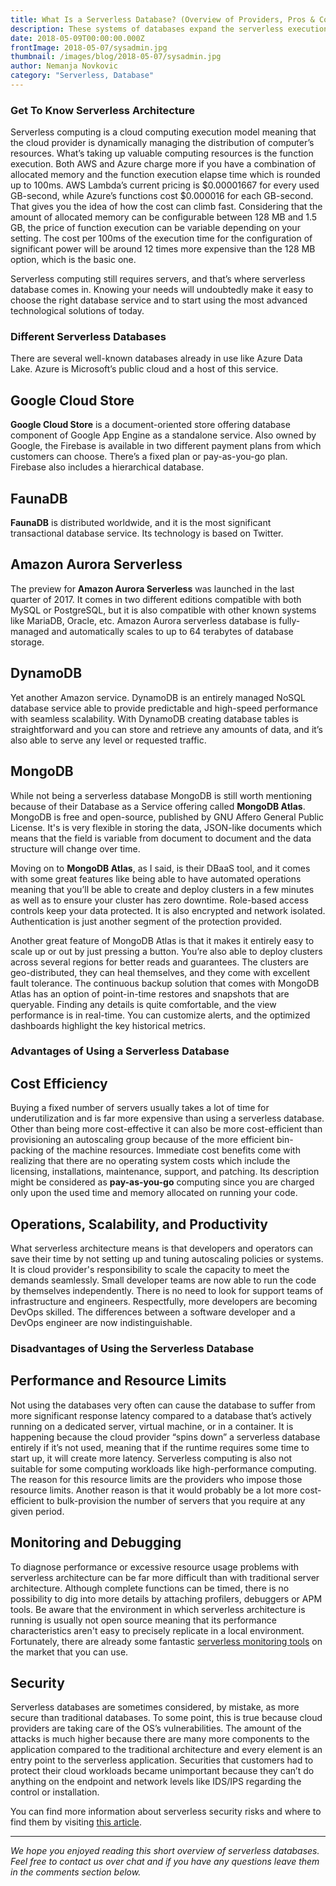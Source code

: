```yaml
---
title: What Is a Serverless Database? (Overview of Providers, Pros & Cons)
description: These systems of databases expand the serverless execution model to a Relational Database Management System (RDBMS), which eliminates the need for the physical or even virtual database hardware.
date: 2018-05-09T00:00:00.000Z
frontImage: 2018-05-07/sysadmin.jpg
thumbnail: /images/blog/2018-05-07/sysadmin.jpg
author: Nemanja Novkovic
category: "Serverless, Database"
---
```


### Get To Know Serverless Architecture

Serverless computing is a cloud computing execution model meaning that the cloud provider is dynamically managing the distribution of computer’s resources. What’s taking up valuable computing resources is the function execution. Both AWS and Azure charge more if you have a combination of allocated memory and the function execution elapse time which is rounded up to 100ms. AWS Lambda’s current pricing is $0.00001667 for every used GB-second, while Azure’s functions cost $0.000016 for each GB-second. That gives you the idea of how the cost can climb fast. Considering that the amount of allocated memory can be configurable between 128 MB and 1.5 GB, the price of function execution can be variable depending on your setting. The cost per 100ms of the execution time for the configuration of significant power will be around 12 times more expensive than the 128 MB option, which is the basic one.

Serverless computing still requires servers, and that’s where serverless database comes in. Knowing your needs will undoubtedly make it easy to choose the right database service and to start using the most advanced technological solutions of today.

### Different Serverless Databases

There are several well-known databases already in use like Azure Data Lake. Azure is Microsoft’s public cloud and a host of this service.

## Google Cloud Store
**Google Cloud Store** is a document-oriented store offering database component of Google App Engine as a standalone service. Also owned by Google, the Firebase is available in two different payment plans from which customers can choose. There’s a fixed plan or pay-as-you-go plan. Firebase also includes a hierarchical database.

## FaunaDB
**FaunaDB** is distributed worldwide, and it is the most significant transactional database service. Its technology is based on Twitter.

## Amazon Aurora Serverless
The preview for **Amazon Aurora Serverless** was launched in the last quarter of 2017. It comes in two different editions compatible with both MySQL or PostgreSQL, but it is also compatible with other known systems like MariaDB, Oracle, etc. Amazon Aurora serverless database is fully-managed and automatically scales to up to 64 terabytes of database storage. 

## DynamoDB
Yet another Amazon service. DynamoDB is an entirely managed NoSQL database service able to provide predictable and high-speed performance with seamless scalability.
With DynamoDB creating database tables is straightforward and you can store and retrieve any amounts of data, and it’s also able to serve any level or requested traffic.

## MongoDB
While not being a serverless database MongoDB is still worth mentioning because of their Database as a Service offering called **MongoDB Atlas**. MongoDB is free and open-source, published by GNU Affero General Public License. It's is very flexible in storing the data, JSON-like documents which means that the field is variable from document to document and the data structure will change over time. 

Moving on to **MongoDB Atlas**, as I said, is their DBaaS tool, and it comes with some great features like being able to have automated operations meaning that you’ll be able to create and deploy clusters in a few minutes as well as to ensure your cluster has zero downtime. Role-based access controls keep your data protected. It is also encrypted and network isolated. Authentication is just another segment of the protection provided. 

Another great feature of MongoDB Atlas is that it makes it entirely easy to scale up or out by just pressing a button. You’re also able to deploy clusters across several regions for better reads and guarantees. The clusters are geo-distributed, they can heal themselves, and they come with excellent fault tolerance. The continuous backup solution that comes with MongoDB Atlas has an option of point-in-time restores and snapshots that are queryable. Finding any details is quite comfortable, and the view performance is in real-time. You can customize alerts, and the optimized dashboards highlight the key historical metrics.

### Advantages of Using a Serverless Database

## Cost Efficiency

Buying a fixed number of servers usually takes a lot of time for underutilization and is far more expensive than using a serverless database. Other than being more cost-effective it can also be more cost-efficient than provisioning an autoscaling group because of the more efficient bin-packing of the machine resources. Immediate cost benefits come with realizing that there are no operating system costs which include the licensing, installations, maintenance, support, and patching. Its description might be considered as **pay-as-you-go** computing since you are charged only upon the used time and memory allocated on running your code.

## Operations, Scalability, and Productivity

What serverless architecture means is that developers and operators can save their time by not setting up and tuning autoscaling policies or systems. It is cloud provider's responsibility to scale the capacity to meet the demands seamlessly.
Small developer teams are now able to run the code by themselves independently. There is no need to look for support teams of infrastructure and engineers. Respectfully, more developers are becoming DevOps skilled. The differences between a software developer and a DevOps engineer are now indistinguishable.

### Disadvantages of Using the Serverless Database

## Performance and Resource Limits 

Not using the databases very often can cause the database to suffer from more significant response latency compared to a database that’s actively running on a dedicated server, virtual machine, or in a container. It is happening because the cloud provider “spins down” a serverless database entirely if it’s not used, meaning that if the runtime requires some time to start up, it will create more latency. Serverless computing is also not suitable for some computing workloads like high-performance computing. The reason for this resource limits are the providers who impose those resource limits. Another reason is that it would probably be a lot more cost-efficient to bulk-provision the number of servers that you require at any given period.

## Monitoring and Debugging

To diagnose performance or excessive resource usage problems with serverless architecture can be far more difficult than with traditional server architecture. Although complete functions can be timed, there is no possibility to dig into more details by attaching profilers, debuggers or APM tools. Be aware that the environment in which serverless architecture is running is usually not open source meaning that its performance characteristics aren't easy to precisely replicate in a local environment. Fortunately, there are already some fantastic [serverless monitoring tools](https://dashbird.io) on the market that you can use.

## Security

Serverless databases are sometimes considered, by mistake, as more secure than traditional databases. To some point, this is true because cloud providers are taking care of the OS’s vulnerabilities. The amount of the attacks is much higher because there are many more components to the application compared to the traditional architecture and every element is an entry point to the serverless application. Securities that customers had to protect their cloud workloads became unimportant because they can’t do anything on the endpoint and network levels like IDS/IPS regarding the control or installation.

You can find more information about serverless security risks and where to find them by visiting [this article](https://hackernoon.com/fantastic-serverless-security-risks-and-where-to-find-them-737d2206545a).

___

_We hope you enjoyed reading this short overview of serverless databases. Feel free to contact us over chat and if you have any questions leave them in the comments section below._